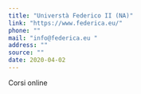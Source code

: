 ```yaml
---
title: "Universtà Federico II (NA)"
link: "https://www.federica.eu/"
phone: ""
mail: "info@federica.eu "
address: ""
source: ""
date: 2020-04-02
---
```


Corsi online
